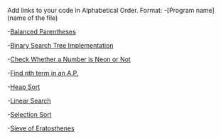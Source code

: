 Add links to your code in Alphabetical Order.
Format: 
-[Program name](name of the file)

-[Balanced Parentheses](balance_paranthesis.cpp)

-[Binary Search Tree Implementation](BinarySearchTree.cpp)

-[Check Whether a Number is Neon or Not](NeonNumber.cpp)

-[Find nth term in an A.P.](nth_term_ap.cpp)

-[Heap Sort](heap_sort.cpp)

-[Linear Search](linear_search.cpp)

-[Selection Sort](selection_sort.cpp)

-[Sieve of Eratosthenes](sieve_of_eratosthenes.cpp)

